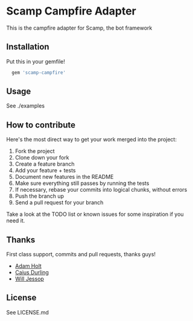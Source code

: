 # Scamp Campfire Adapter

This is the campfire adapter for Scamp, the bot framework

## Installation

Put this in your gemfile!

``` ruby
  gem 'scamp-campfire'
```


## Usage

See ./examples

## How to contribute

Here's the most direct way to get your work merged into the project:

1. Fork the project
2. Clone down your fork
3. Create a feature branch
4. Add your feature + tests
5. Document new features in the README
6. Make sure everything still passes by running the tests
7. If necessary, rebase your commits into logical chunks, without errors
8. Push the branch up
9. Send a pull request for your branch

Take a look at the TODO list or known issues for some inspiration if you
need it.

## Thanks

First class support, commits and pull requests, thanks guys!

* [Adam Holt](http://adamholt.co.uk/)
* [Caius Durling](http://caius.name/)
* [Will Jessop](http://willj.net/)

## License

See LICENSE.md
